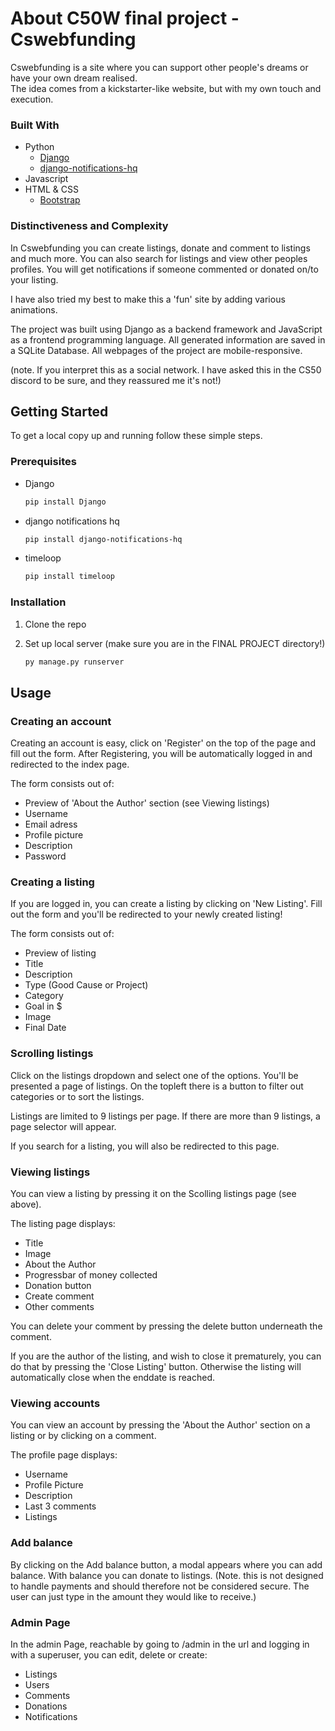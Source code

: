 <!-- ABOUT THE PROJECT -->
# About C50W final project - Cswebfunding

Cswebfunding is a site where you can support other people's dreams or have your own dream realised.  
The idea comes from a kickstarter-like website, but with my own touch and execution.

### Built With

- Python
  * [Django](https://www.djangoproject.com/)
  * [django-notifications-hq](https://pypi.org/project/django-notifications-hq/)
- Javascript
- HTML & CSS
  * [Bootstrap](https://getbootstrap.com/)

### Distinctiveness and Complexity

In Cswebfunding you can create listings, donate and comment to listings and much more. You can also search for listings and view other peoples profiles. You will get notifications if someone commented or donated on/to your listing.

I have also tried my best to make this a 'fun' site by adding various animations.

The project was built using Django as a backend framework and JavaScript as a frontend programming language. All generated information are saved in a SQLite Database.
All webpages of the project are mobile-responsive.

(note. If you interpret this as a social network. I have asked this in the CS50 discord to be sure, and they reassured me it's not!)

<!-- GETTING STARTED -->
## Getting Started

To get a local copy up and running follow these simple steps.

### Prerequisites

* Django
  ```sh
  pip install Django
  ```
  
* django notifications hq
  ```sh
  pip install django-notifications-hq 
  ```
  
 * timeloop
   ```sh
   pip install timeloop
   ```

### Installation

1. Clone the repo
2. Set up local server (make sure you are in the FINAL PROJECT directory!)

    ```sh
    py manage.py runserver
    ```

<!-- USAGE EXAMPLES -->
## Usage

### Creating an account
Creating an account is easy, click on 'Register' on the top of the page and fill out the form. After Registering, you will be automatically logged in and redirected to the index page.

The form consists out of:
* Preview of 'About the Author' section (see Viewing listings)
* Username
* Email adress
* Profile picture
* Description
* Password

### Creating a listing
If you are logged in, you can create a listing by clicking on 'New Listing'. Fill out the form and you'll be redirected to your newly created listing!

The form consists out of:
  * Preview of listing 
  * Title
  * Description
  * Type (Good Cause or Project)
  * Category
  * Goal in $
  * Image
  * Final Date


### Scrolling listings
Click on the listings dropdown and select one of the options. You'll be presented a page of listings. On the topleft there is a button to filter out categories or to sort the listings.

Listings are limited to 9 listings per page. If there are more than 9 listings, a page selector will appear.

If you search for a listing, you will also be redirected to this page.

### Viewing listings
You can view a listing by pressing it on the Scolling listings page (see above). 

The listing page displays:

* Title
* Image
* About the Author
* Progressbar of money collected
* Donation button
* Create comment
* Other comments

You can delete your comment by pressing the delete button underneath the comment.

If you are the author of the listing, and wish to close it prematurely, you can do that by pressing the 'Close Listing' button. Otherwise the listing will automatically close when the enddate is reached.

### Viewing accounts
You can view an account by pressing the 'About the Author' section on a listing or by clicking on a comment. 

The profile page displays:

* Username
* Profile Picture
* Description
* Last 3 comments
* Listings

### Add balance
By clicking on the Add balance button, a modal appears where you can add balance.
With balance you can donate to listings. 
(Note. this is not designed to handle payments and should therefore not be considered secure. The user can just type in the amount they would like to receive.)

### Admin Page

In the admin Page, reachable by going to /admin in the url and logging in with a superuser, you can edit, delete or create:

* Listings
* Users
* Comments
* Donations
* Notifications

